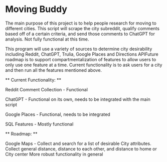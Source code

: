 # Moving Buddy

The main purpose of this project is to help people research for moving to different cities. This script will scrape the city subreddit, qualify comments based off of a certain criteria, and send those comments to ChatGPT for analysis. Not fully functional at this time.

This program will use a variety of sources to determine city desirability including Reddit, ChatGPT, Trulia, Google Places and Directions APIFuture roadmap is to support compartmentalization of features to allow users to only use one feature at a time. Current functionality is to ask users for a city and then run all the features mentioned above.

** Current Functionality: **

Reddit Comment Collection - Functional

ChatGPT - Functional on its own, needs to be integrated with the main script

Google Places - Functional, needs to be integrated

SQL Features - Mostly functional

** Roadmap: **

Google Maps - Collect and search for a list of desirable City attributes. Collect general distance, distance to each other, and distance to home or City center
More robust functionality in general
